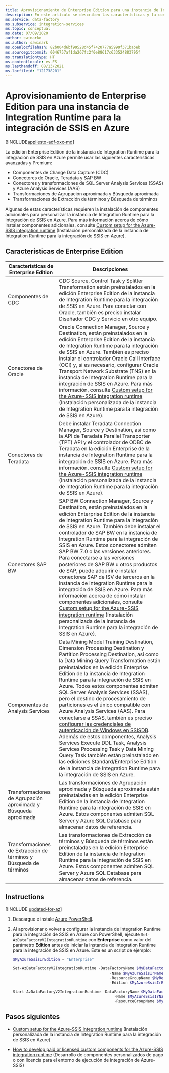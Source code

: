 ```yaml
---
title: Aprovisionamiento de Enterprise Edition para una instancia de Integration Runtime para la integración de SSIS en Azure
description: En este artículo se describen las características y la configuración de Enterprise Edition para una instancia de Integration Runtime para la integración de SSIS en Azure, y cómo aprovisionarlo.
ms.service: data-factory
ms.subservice: integration-services
ms.topic: conceptual
ms.date: 07/09/2020
author: swinarko
ms.author: sawinark
ms.openlocfilehash: 82b004d6bf99528d45f7420777a5999f371babeb
ms.sourcegitcommit: 0046757af1da267fc2f0e88617c633524883795f
ms.translationtype: HT
ms.contentlocale: es-ES
ms.lasthandoff: 08/13/2021
ms.locfileid: "121738201"
---
```

# <a name="provision-enterprise-edition-for-the-azure-ssis-integration-runtime"></a>Aprovisionamiento de Enterprise Edition para una instancia de Integration Runtime para la integración de SSIS en Azure

[!INCLUDE[appliesto-adf-xxx-md](includes/appliesto-adf-xxx-md.md)]

La edición Enterprise Edition de la instancia de Integration Runtime para la integración de SSIS en Azure permite usar las siguientes características avanzadas y Premium:
-   Componentes de Change Data Capture (CDC)
-   Conectores de Oracle, Teradata y SAP BW
-   Conectores y transformaciones de SQL Server Analysis Services (SSAS) y Azure Analysis Services (AAS)
-   Transformaciones de Agrupación aproximada y Búsqueda aproximada
-   Transformaciones de Extracción de términos y Búsqueda de términos

Algunas de estas características requieren la instalación de componentes adicionales para personalizar la instancia de Integration Runtime para la integración de SSIS en Azure. Para más información acerca de cómo instalar componentes adicionales, consulte [Custom setup for the Azure-SSIS integration runtime](how-to-configure-azure-ssis-ir-custom-setup.md) (Instalación personalizada de la instancia de Integration Runtime para la integración de SSIS en Azure).

## <a name="enterprise-features"></a>Características de Enterprise Edition

| **Características de Enterprise Edition** | **Descripciones** |
|---|---|
| Componentes de CDC | CDC Source, Control Task y Splitter Transformation están preinstalados en la edición Enterprise Edition de la instancia de Integration Runtime para la integración de SSIS en Azure. Para conectar con Oracle, también es preciso instalar Diseñador CDC y Servicio en otro equipo. |
| Conectores de Oracle | Oracle Connection Manager, Source y Destination, están preinstalados en la edición Enterprise Edition de la instancia de Integration Runtime para la integración de SSIS en Azure. También es preciso instalar el controlador Oracle Call Interface (OCI) y, si es necesario, configurar Oracle Transport Network Substrate (TNS) en la instancia de Integration Runtime para la integración de SSIS en Azure. Para más información, consulte [Custom setup for the Azure-SSIS integration runtime](how-to-configure-azure-ssis-ir-custom-setup.md) (Instalación personalizada de la instancia de Integration Runtime para la integración de SSIS en Azure). |
| Conectores de Teradata | Debe instalar Teradata Connection Manager, Source y Destination, así como la API de Teradata Parallel Transporter (TPT) API y el controlador de ODBC de Teradata en la edición Enterprise de la instancia de Integration Runtime para la integración de SSIS en Azure. Para más información, consulte [Custom setup for the Azure-SSIS integration runtime](how-to-configure-azure-ssis-ir-custom-setup.md) (Instalación personalizada de la instancia de Integration Runtime para la integración de SSIS en Azure). |
| Conectores SAP BW | SAP BW Connection Manager, Source y Destination, están preinstalados en la edición Enterprise Edition de la instancia de Integration Runtime para la integración de SSIS en Azure. También debe instalar el controlador de SAP BW en la instancia de Integration Runtime para la integración de SSIS en Azure. Estos conectores admiten SAP BW 7.0 o las versiones anteriores. Para conectarse a las versiones posteriores de SAP BW u otros productos de SAP, puede adquirir e instalar conectores SAP de ISV de terceros en la instancia de Integration Runtime para la integración de SSIS en Azure. Para más información acerca de cómo instalar componentes adicionales, consulte [Custom setup for the Azure-SSIS integration runtime](how-to-configure-azure-ssis-ir-custom-setup.md) (Instalación personalizada de la instancia de Integration Runtime para la integración de SSIS en Azure). |
| Componentes de Analysis Services               | Data Mining Model Training Destination, Dimension Processing Destination y Partition Processing Destination, así como la Data Mining Query Transformation están preinstalados en la edición Enterprise Edition de la instancia de Integration Runtime para la integración de SSIS en Azure. Todos estos componentes admiten SQL Server Analysis Services (SSAS), pero el destino de procesamiento de particiones es el único compatible con Azure Analysis Services (AAS). Para conectarse a SSAS, también es preciso [configurar las credenciales de autenticación de Windows en SSISDB](/sql/integration-services/lift-shift/ssis-azure-connect-with-windows-auth). Además de estos componentes, Analysis Services Execute DDL Task, Analysis Services Processing Task y Data Mining Query Task también están preinstalado en las ediciones Standard/Enterprise Edition de la instancia de Integration Runtime para la integración de SSIS en Azure. |
| Transformaciones de Agrupación aproximada y Búsqueda aproximada  | Las transformaciones de Agrupación aproximada y Búsqueda aproximada están preinstaladas en la edición Enterprise Edition de la instancia de Integration Runtime para la integración de SSIS en Azure. Estos componentes admiten SQL Server y Azure SQL Database para almacenar datos de referencia. |
| Transformaciones de Extracción de términos y Búsqueda de términos | Las transformaciones de Extracción de términos y Búsqueda de términos están preinstaladas en la edición Enterprise Edition de la instancia de Integration Runtime para la integración de SSIS en Azure. Estos componentes admiten SQL Server y Azure SQL Database para almacenar datos de referencia. |

## <a name="instructions"></a>Instructions

[!INCLUDE [updated-for-az](../../includes/updated-for-az.md)]

1.  Descargue e instale [Azure PowerShell](/powershell/azure/install-az-ps).

2.  Al aprovisionar o volver a configurar la instancia de Integration Runtime para la integración de SSIS en Azure con PowerShell, ejecute `Set-AzDataFactoryV2IntegrationRuntime` con **Enterprise** como valor del parámetro **Edition** antes de iniciar la instancia de Integration Runtime para la integración de SSIS en Azure. Este es un script de ejemplo:

    ```powershell
    $MyAzureSsisIrEdition = "Enterprise"

    Set-AzDataFactoryV2IntegrationRuntime -DataFactoryName $MyDataFactoryName
                                               -Name $MyAzureSsisIrName
                                               -ResourceGroupName $MyResourceGroupName
                                               -Edition $MyAzureSsisIrEdition

    Start-AzDataFactoryV2IntegrationRuntime -DataFactoryName $MyDataFactoryName
                                                 -Name $MyAzureSsisIrName
                                                 -ResourceGroupName $MyResourceGroupName
    ```

## <a name="next-steps"></a>Pasos siguientes

-   [Custom setup for the Azure-SSIS integration runtime](how-to-configure-azure-ssis-ir-custom-setup.md) (Instalación personalizada de la instancia de Integration Runtime para la integración de SSIS en Azure)

-   [How to develop paid or licensed custom components for the Azure-SSIS integration runtime](how-to-develop-azure-ssis-ir-licensed-components.md) (Desarrollo de componentes personalizados de pago o con licencia para el entorno de ejecución de integración de Azure-SSIS)